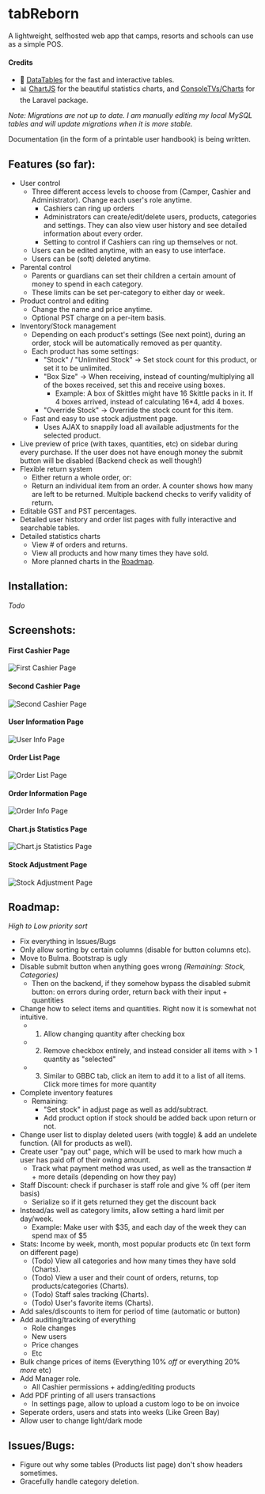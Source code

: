 # tabReborn

A lightweight, selfhosted web app that camps, resorts and schools can use as a simple POS.

#### Credits

- :page_with_curl: [DataTables](https://datatables.net) for the fast and interactive tables.
- :bar_chart: [ChartJS](https://www.chartjs.org/) for the beautiful statistics charts, and [ConsoleTVs/Charts](https://github.com/ConsoleTVs/Charts) for the Laravel package.

*Note: Migrations are not up to date. I am manually editing my local MySQL tables and will update migrations when it is more stable.*

Documentation (in the form of a printable user handbook) is being written. 

## Features (so far):

- User control
    - Three different access levels to choose from (Camper, Cashier and Administrator). Change each user's role anytime.
        - Cashiers can ring up orders
        - Administrators can create/edit/delete users, products, categories and settings. They can also view user history and see detailed information about every order.
        - Setting to control if Cashiers can ring up themselves or not.
    - Users can be edited anytime, with an easy to use interface.
    - Users can be (soft) deleted anytime.
- Parental control
    - Parents or guardians can set their children a certain amount of money to spend in each category.
    - These limits can be set per-category to either day or week.
- Product control and editing
    - Change the name and price anytime.
    - Optional PST charge on a per-item basis.
- Inventory/Stock management
    - Depending on each product's settings (See next point), during an order, stock will be automatically removed as per quantity.
    - Each product has some settings:
        - "Stock" / "Unlimited Stock" -> Set stock count for this product, or set it to be unlimited.
        - "Box Size" -> When receiving, instead of counting/multiplying all of the boxes received, set this and receive using boxes.
            - Example: A box of Skittles might have 16 Skittle packs in it. If 4 boxes arrived, instead of calculating 16*4, add 4 boxes.
        - "Override Stock" -> Override the stock count for this item.
    - Fast and easy to use stock adjustment page.
        - Uses AJAX to snappily load all available adjustments for the selected product.
- Live preview of price (with taxes, quantities, etc) on sidebar during every purchase. If the user does not have enough money the submit button will be disabled (Backend check as well though!)
- Flexible return system
    - Either return a whole order, or:
    - Return an individual item from an order. A counter shows how many are left to be returned. Multiple backend checks to verify validity of return.
- Editable GST and PST percentages.
- Detailed user history and order list pages with fully interactive and searchable tables.
- Detailed statistics charts
    - View # of orders and returns.
    - View all products and how many times they have sold.
    - More planned charts in the [Roadmap](#roadmap).

## Installation:

*Todo*

## Screenshots:

#### First Cashier Page
![First Cashier Page](https://images.tadhgboyle.dev/scrn135552.png)

#### Second Cashier Page
![Second Cashier Page](https://i.imgur.com/D373Qwt.png)

#### User Information Page
![User Info Page](https://i.imgur.com/iOHUU4U.png)

#### Order List Page
![Order List Page](https://i.imgur.com/rLcKxDx.png)

#### Order Information Page
![Order Info Page](https://i.imgur.com/rrlUtO4.png)

#### Chart.js Statistics Page
![Chart.js Statistics Page](https://i.imgur.com/E4IG9Hr.png)

#### Stock Adjustment Page
![Stock Adjustment Page](https://i.imgur.com/kkwQgHy.png)

## Roadmap:

*High to Low priority sort*
- Fix everything in Issues/Bugs
- Only allow sorting by certain columns (disable for button columns etc).
- Move to Bulma. Bootstrap is ugly
- Disable submit button when anything goes wrong *(Remaining: Stock, Categories)* 
    - Then on the backend, if they somehow bypass the disabled submit button: on errors during order, return back with their input + quantities
- Change how to select items and quantities. Right now it is somewhat not intuitive.
    - 1. Allow changing quantity after checking box
    - 2. Remove checkbox entirely, and instead consider all items with > 1 quantity as "selected"
    - 3. Similar to GBBC tab, click an item to add it to a list of all items. Click more times for more quantity
- Complete inventory features
    - Remaining: 
        - "Set stock" in adjust page as well as add/subtract.
        - Add product option if stock should be added back upon return or not.
- Change user list to display deleted users (with toggle) & add an undelete function. (All for products as well).
- Create user "pay out" page, which will be used to mark how much a user has paid off of their owing amount.
    - Track what payment method was used, as well as the transaction # + more details (depending on how they pay)
- Staff Discount: check if purchaser is staff role and give % off (per item basis) 
    - Serialize so if it gets returned they get the discount back
- Instead/as well as category limits, allow setting a hard limit per day/week.
    - Example: Make user with $35, and each day of the week they can spend max of $5
- Stats: Income by week, month, most popular products etc (In text form on different page)
    - (Todo) View all categories and how many times they have sold (Charts).
    - (Todo) View a user and their count of orders, returns, top products/categories (Charts).
    - (Todo) Staff sales tracking (Charts).
    - (Todo) User's favorite items (Charts).
- Add sales/discounts to item for period of time (automatic or button)
- Add auditing/tracking of everything
    - Role changes
    - New users
    - Price changes
    - Etc
- Bulk change prices of items (Everything 10% *off* or everything 20% *more* etc)
- Add Manager role.
    - All Cashier permissions + adding/editing products
- Add PDF printing of all users transactions
    - In settings page, allow to upload a custom logo to be on invoice
- Seperate orders, users and stats into weeks (Like Green Bay)
- Allow user to change light/dark mode

## Issues/Bugs:
- Figure out why some tables (Products list page) don't show headers sometimes.
- Gracefully handle category deletion.